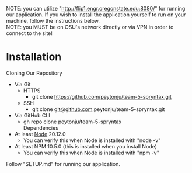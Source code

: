 NOTE: you can utilize "http://flip1.engr.oregonstate.edu:8080/" for running our application. If you wish to install the application yourself to run on your machine, follow the instructions below.  
NOTE: you MUST be on OSU's network directly or via VPN in order to connect to the site!

# Installation
Cloning Our Repository
- Via Git
    - HTTPS
        - git clone https://github.com/peytonju/team-5-spryntax.git
    - SSH
        - git clone git@github.com:peytonju/team-5-spryntax.git
- Via GitHub CLI
    - gh repo clone peytonju/team-5-spryntax  
Dependencies
- At least [Node](https://nodejs.org/en/download) 20.12.0
    - You can verify this when Node is installed with "node -v"
- At least NPM 10.5.0 (this is installed when you install Node)
    - You can verify this when Node is installed with "npm -v"

Follow "SETUP.md" for running our application.